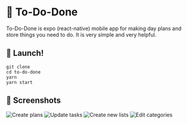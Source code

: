 # 📝 To-Do-Done

To-Do-Done is expo (react-native) mobile app for making day plans and store things you need to do.
It is very simple and very helpful.

## 🚀 Launch!
```
git clone 
cd to-do-done
yarn
yarn start
```
## 📸 Screenshots


![Create plans](https://github.com/vladislavkn/to-do-done/blob/master/repo-images/1.png)
![Update tasks](https://github.com/vladislavkn/to-do-done/blob/master/repo-images/2.png)
![Create new lists](https://github.com/vladislavkn/to-do-done/blob/master/repo-images/3.png)
![Edit categories](https://github.com/vladislavkn/to-do-done/blob/master/repo-images/4.png)
